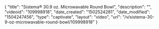 {
    "title": "Sistema&reg; 30.9 oz. Microwavable Round Bowl",
    "description": "",
    "videoid": "109998918",
    "date_created": "1502524281",
    "date_modified": "1504247456",
    "type": "captivate",
    "layout": "video",
    "url": "\/v\/sistema-30-9-oz-microwavable-round-bowl\/109998918"
}